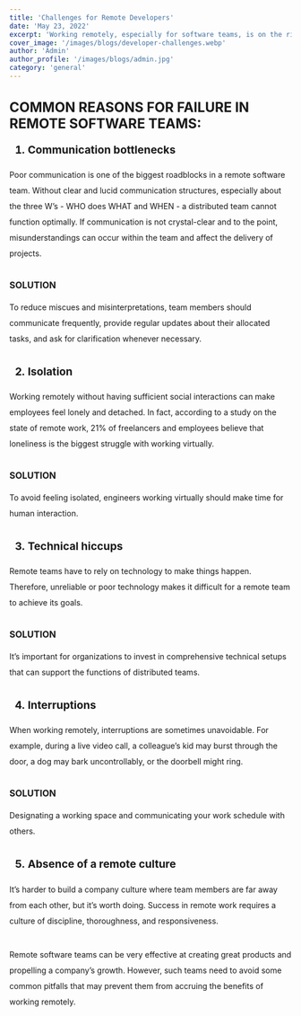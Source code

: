 ```yaml
---
title: 'Challenges for Remote Developers'
date: 'May 23, 2022'
excerpt: 'Working remotely, especially for software teams, is on the rise. Ditching the nine-to-five routine and having the freedom to work from home, the beach, or anywhere else comes with several benefits. However, it also poses some challenges that, if not addressed, can affect the productivity of remote software teams.'
cover_image: '/images/blogs/developer-challenges.webp'
author: 'Admin'
author_profile: '/images/blogs/admin.jpg'
category: 'general'
---
```


<style>
h1{
   font-size: 5rem;
  font-weight: bold;
  margin:2rem auto ;
}

p{
  
     margin-bottom:2rem;
       font-size:1em;
     line-height: 2;
}
h2{
   font-size:1.5rem;
    font-weight:bolder;
      margin-bottom:0.5rem;
    

}
h3{
   font-size:1rem;
    font-weight:bold;
    
    

}
ol {

  font-weight: bold;
 
  font-size:1.2rem;
   list-style-type: decimal;
}

</style>

## COMMON REASONS FOR FAILURE IN REMOTE SOFTWARE TEAMS:

1. Communication bottlenecks

Poor communication is one of the biggest roadblocks in a remote software team.
Without clear and lucid communication structures, especially about the three W’s - WHO does WHAT and WHEN - a distributed team cannot function optimally. If communication is not crystal-clear and to the point, misunderstandings can occur within the team and affect the delivery of projects.
### SOLUTION

To reduce miscues and misinterpretations, team members should communicate frequently, provide regular updates about their allocated tasks, and ask for clarification whenever necessary.

2. Isolation

Working remotely without having sufficient social interactions can make employees feel lonely and detached. In fact, according to a study on the state of remote work, 21% of freelancers and employees believe that loneliness is the biggest struggle with working virtually.
### SOLUTION

To avoid feeling isolated, engineers working virtually should make time for human interaction.

3. Technical hiccups 

Remote teams have to rely on technology to make things happen. Therefore, unreliable or poor technology makes it difficult for a remote team to achieve its goals.
### SOLUTION

It’s important for organizations to invest in comprehensive technical setups that can support the functions of distributed teams.

4. Interruptions 

When working remotely, interruptions are sometimes unavoidable. For example, during a live video call, a colleague’s kid may burst through the door, a dog may bark uncontrollably, or the doorbell might ring.
### SOLUTION

Designating a working space and communicating your work schedule with others.

5. Absence of a remote culture

It’s harder to build a company culture where team members are far away from each other, but it’s worth doing. Success in remote work requires a culture of discipline, thoroughness, and responsiveness.

Remote software teams can be very effective at creating great products and propelling a company’s growth. However, such teams need to avoid some common pitfalls that may prevent them from accruing the benefits of working remotely.